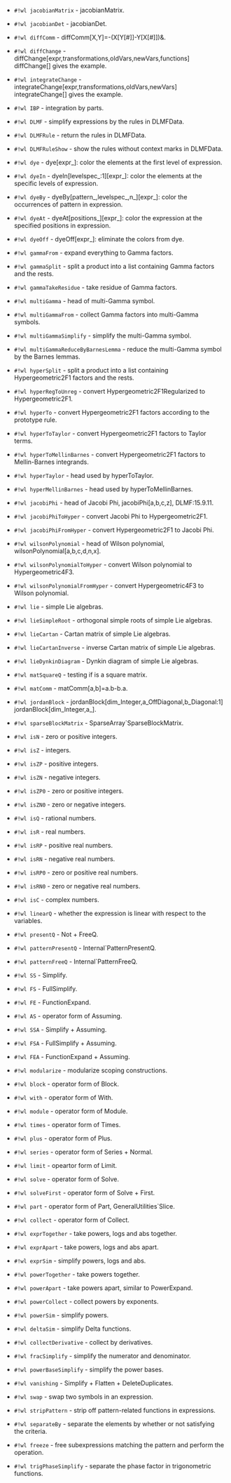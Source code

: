 <!-- Diff.wl -->

* `#!wl jacobianMatrix` - jacobianMatrix.

* `#!wl jacobianDet` - jacobianDet.

* `#!wl diffComm` - diffComm[X,Y]=-(X[Y[#]]-Y[X[#]])&.

* `#!wl diffChange` - diffChange[expr,transformations,oldVars,newVars,functions]  diffChange[] gives the example.

* `#!wl integrateChange` - integrateChange[expr,transformations,oldVars,newVars]  integrateChange[] gives the example.

* `#!wl IBP` - integration by parts.


<!-- DLMF.wl -->

* `#!wl DLMF` - simplify expressions by the rules in DLMFData.

* `#!wl DLMFRule` - return the rules in DLMFData.

* `#!wl DLMFRuleShow` - show the rules without context marks in DLMFData.


<!-- Dye.wl -->

* `#!wl dye` - dye[expr_]: color the elements at the first level of expression.

* `#!wl dyeIn` - dyeIn[levelspec_:1][expr_]: color the elements at the specific levels of expression.

* `#!wl dyeBy` - dyeBy[pattern_,levelspec_,n_][expr_]: color the occurrences of pattern in expression.

* `#!wl dyeAt` - dyeAt[positions_][expr_]: color the expression at the specified positions in expression.

* `#!wl dyeOff` - dyeOff[expr_]: eliminate the colors from dye.


<!-- Gamma.wl -->

* `#!wl gammaFrom` - expand everything to Gamma factors.

* `#!wl gammaSplit` - split a product into a list containing Gamma factors and the rests.

* `#!wl gammaTakeResidue` - take residue of Gamma factors.

* `#!wl multiGamma` - head of multi-Gamma symbol.

* `#!wl multiGammaFrom` - collect Gamma factors into multi-Gamma symbols.

* `#!wl multiGammaSimplify` - simplify the multi-Gamma symbol.

* `#!wl multiGammaReduceByBarnesLemma` - reduce the multi-Gamma symbol by the Barnes lemmas.


<!-- Hyper.wl -->

* `#!wl hyperSplit` - split a product into a list containing Hypergeometric2F1 factors and the rests.

* `#!wl hyperRegToUnreg` - convert Hypergeometric2F1Regularized to Hypergeometric2F1.

* `#!wl hyperTo` - convert Hypergeometric2F1 factors according to the prototype rule.

* `#!wl hyperToTaylor` - convert Hypergeometric2F1 factors to Taylor terms.

* `#!wl hyperToMellinBarnes` - convert Hypergeometric2F1 factors to Mellin-Barnes integrands.

* `#!wl hyperTaylor` - head used by hyperToTaylor.

* `#!wl hyperMellinBarnes` - head used by hyperToMellinBarnes.

* `#!wl jacobiPhi` - head of Jacobi Phi, jacobiPhi[a,b,c,z], DLMF:15.9.11.

* `#!wl jacobiPhiToHyper` - convert Jacobi Phi to Hypergeometric2F1.

* `#!wl jacobiPhiFromHyper` - convert Hypergeometric2F1 to Jacobi Phi.

* `#!wl wilsonPolynomial` - head of Wilson polynomial, wilsonPolynomial[a,b,c,d,n,x].

* `#!wl wilsonPolynomialToHyper` - convert Wilson polynomial to Hypergeometric4F3.

* `#!wl wilsonPolynomialFromHyper` - convert Hypergeometric4F3 to Wilson polynomial.


<!-- Lie.wl -->

* `#!wl lie` - simple Lie algebras.

* `#!wl lieSimpleRoot` - orthogonal simple roots of simple Lie algebras.

* `#!wl lieCartan` - Cartan matrix of simple Lie algebras.

* `#!wl lieCartanInverse` - inverse Cartan matrix of simple Lie algebras.

* `#!wl lieDynkinDiagram` - Dynkin diagram of simple Lie algebras.


<!-- Matrix.wl -->

* `#!wl matSquareQ` - testing if is a square matrix.

* `#!wl matComm` - matComm[a,b]=a.b-b.a.

* `#!wl jordanBlock` - jordanBlock[dim_Integer,a_OffDiagonal,b_Diagonal:1] jordanBlock[dim_Integer,a_].

* `#!wl sparseBlockMatrix` - SparseArray\`SparseBlockMatrix.


<!-- Quest.wl -->

* `#!wl isN` - zero or positive integers.

* `#!wl isZ` - integers.

* `#!wl isZP` - positive integers.

* `#!wl isZN` - negative integers.

* `#!wl isZP0` - zero or positive integers.

* `#!wl isZN0` - zero or negative integers.

* `#!wl isQ` - rational numbers.

* `#!wl isR` - real numbers.

* `#!wl isRP` - positive real numbers.

* `#!wl isRN` - negative real numbers.

* `#!wl isRP0` - zero or positive real numbers.

* `#!wl isRN0` - zero or negative real numbers.

* `#!wl isC` - complex numbers.

* `#!wl linearQ` - whether the expression is linear with respect to the variables.

* `#!wl presentQ` - Not + FreeQ.

* `#!wl patternPresentQ` - Internal\`PatternPresentQ.

* `#!wl patternFreeQ` - Internal\`PatternFreeQ.


<!-- Simplify.wl -->

* `#!wl SS` - Simplify.

* `#!wl FS` - FullSimplify.

* `#!wl FE` - FunctionExpand.

* `#!wl AS` - operator form of Assuming.

* `#!wl SSA` - Simplify + Assuming.

* `#!wl FSA` - FullSimplify + Assuming.

* `#!wl FEA` - FunctionExpand + Assuming.

* `#!wl modularize` - modularize scoping constructions.

* `#!wl block` - operator form of Block.

* `#!wl with` - operator form of With.

* `#!wl module` - operator form of Module.

* `#!wl times` - operator form of Times.

* `#!wl plus` - operator form of Plus.

* `#!wl series` - operator form of Series + Normal.

* `#!wl limit` - opeartor form of Limit.

* `#!wl solve` - operator form of Solve.

* `#!wl solveFirst` - operator form of Solve + First.

* `#!wl part` - operator form of Part, GeneralUtilities\`Slice.

* `#!wl collect` - operator form of Collect.

* `#!wl exprTogether` - take powers, logs and abs together.

* `#!wl exprApart` - take powers, logs and abs apart.

* `#!wl exprSim` - simplify powers, logs and abs.

* `#!wl powerTogether` - take powers together.

* `#!wl powerApart` - take powers apart, similar to PowerExpand.

* `#!wl powerCollect` - collect powers by exponents.

* `#!wl powerSim` - simplify powers.

* `#!wl deltaSim` - simplify Delta functions.

* `#!wl collectDerivative` - collect by derivatives.

* `#!wl fracSimplify` - simplify the numerator and denominator.

* `#!wl powerBaseSimplify` - simplify the power bases.

* `#!wl vanishing` - Simplify + Flatten + DeleteDuplicates.

* `#!wl swap` - swap two symbols in an expression.

* `#!wl stripPattern` - strip off pattern-related functions in expressions.

* `#!wl separateBy` - separate the elements by whether or not satisfying the criteria.

* `#!wl freeze` - free subexpressions matching the pattern and perform the operation.

* `#!wl trigPhaseSimplify` - separate the phase factor in trigonometric functions.